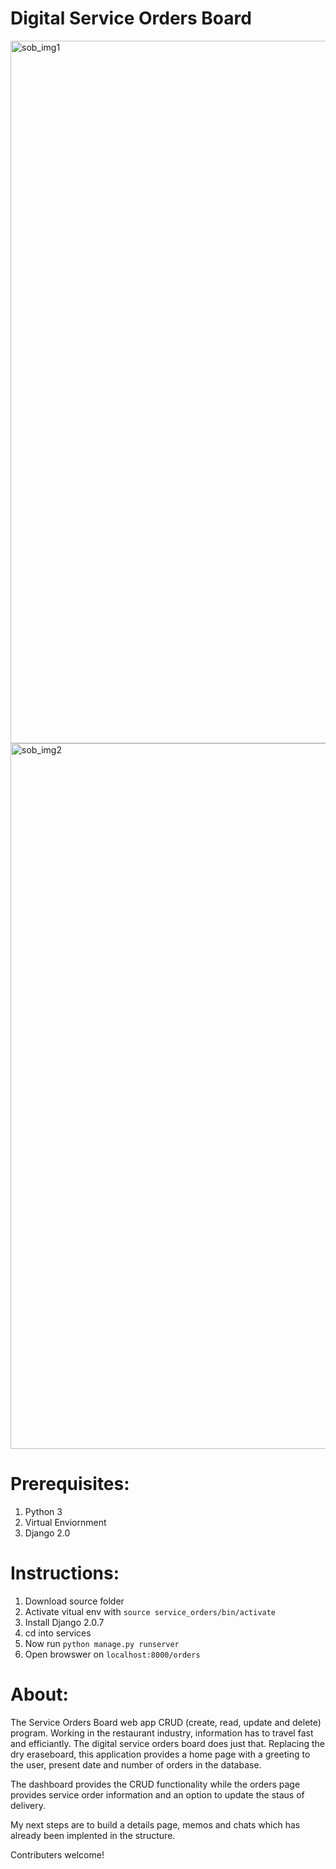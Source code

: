 # Digital Service Orders Board

<img width="1124" alt="sob_img1" src="https://user-images.githubusercontent.com/26306948/56370204-cd771e00-61c8-11e9-8633-5d0374067e8d.png">
<img width="1129" alt="sob_img2" src="https://user-images.githubusercontent.com/26306948/56370205-cd771e00-61c8-11e9-9a2f-c691d6dc28a0.png">


# Prerequisites:
1. Python 3
2. Virtual Enviornment
3. Django 2.0


# Instructions:
1. Download source folder
2. Activate vitual env with `source service_orders/bin/activate`
3. Install Django 2.0.7
4. cd into services
5. Now run `python manage.py runserver`
6. Open browswer on `localhost:8000/orders`

# About:

   The Service Orders Board web app CRUD (create, read, update and delete) program. 
Working in the restaurant industry, information has to travel fast and efficiantly.
The digital service orders board does just that. Replacing the dry eraseboard, this 
application provides a home page with a greeting to the user, present date and number 
of orders in the database. 

   The dashboard provides the CRUD functionality while the orders page provides service order
information and an option to update the staus of delivery.

   My next steps are to build a  details page, memos and chats which has already been implented in the structure.

Contributers welcome!

    


